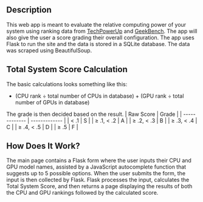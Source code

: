 ## Description
This web app is meant to evaluate the relative computing power of your system using ranking data from [TechPowerUp](https://www.techpowerup.com/gpu-specs/) and [GeekBench](https://browser.geekbench.com/processor-benchmarks). The app will also give the user a score grading their overall configuration. The app uses Flask to run the site and the data is stored in a SQLite database. The data was scraped using BeautifulSoup.

## Total System Score Calculation
The basic calculations looks something like this:
- (CPU rank $\div$ total number of CPUs in database) + (GPU rank $\div$ total number of GPUs in database)

The grade is then decided based on the result.
| Raw Score     | Grade     |
| ------------- | ------------- |
| < .1 | S |
| $\geq$ .1, < .2 | A |
| $\geq$ .2, < .3 | B |
| $\geq$ .3, < .4 | C |
| $\geq$ .4, < .5 | D |
| $\geq$ .5 | F |

## How Does It Work?
The main page contains a Flask form where the user inputs their CPU and GPU model names, assisted by a JavaScript autocomplete function that suggests up to 5 possible options. When the user submits the form, the input is then collected by Flask. Flask processes the input, calculates the Total System Score, and then returns a page displaying the results of both the CPU and GPU rankings followed by the calculated score.
